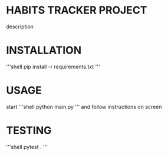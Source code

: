 # HABITS TRACKER PROJECT

description

# INSTALLATION

'''shell
pip install -r requirements.txt
'''

# USAGE

start
'''shell
python main.py
'''
and follow instructions on screen

# TESTING

'''shell
pytest .
'''
